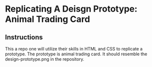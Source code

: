 # Replicating A Deisgn Prototype: Animal Trading Card
## Instructions
This a repo one will utilize their skills in HTML and CSS to replicate a prototype. The prototype is animal trading card. It should resemble the design-prototype.png in the repository. 
##
